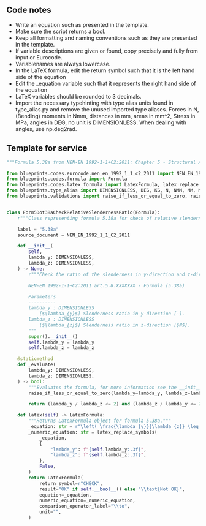 ## Code notes

- Write an equation such as presented in the template. 
- Make sure the script returns a bool. 
- Keep all formatting and naming conventions such as they are presented in the template. 
- If variable descriptions are given or found, copy precisely and fully from input or Eurocode. 
- Variablenames are always lowercase.
- In the LaTeX formula, edit the return symbol such that it is the left hand side of the equation
- Edit the _equation variable such that it represents the right hand side of the equation
- LaTeX variables should be rounded to 3 decimals.  
- Import the necessary typehinting with type alias units found in type_alias.py and remove the unused imported type aliases. Forces in N, (Bending) moments in Nmm, distances in mm, areas in mm^2, Stress in MPa, angles in DEG, no unit is DIMENSIONLESS. When dealing with angles, use np.deg2rad.

## Template for service

```python
"""Formula 5.38a from NEN-EN 1992-1-1+C2:2011: Chapter 5 - Structural Analysis."""

from blueprints.codes.eurocode.nen_en_1992_1_1_c2_2011 import NEN_EN_1992_1_1_C2_2011
from blueprints.codes.formula import Formula
from blueprints.codes.latex_formula import LatexFormula, latex_replace_symbols
from blueprints.type_alias import DIMENSIONLESS, DEG, KG, N, NMM, MM, MM2, MM3, MM4, MPA
from blueprints.validations import raise_if_less_or_equal_to_zero, raise_if_negative


class Form5Dot38aCheckRelativeSlendernessRatio(Formula):
    r"""Class representing formula 5.38a for check of relative slenderness ratio."""

    label = "5.38a"
    source_document = NEN_EN_1992_1_1_C2_2011

    def __init__(
        self,
        lambda_y: DIMENSIONLESS,
        lambda_z: DIMENSIONLESS,
    ) -> None:
        r"""Check the ratio of the slenderness in y-direction and z-direction.

        NEN-EN 1992-1-1+C2:2011 art.5.8.XXXXXXX - Formula (5.38a)

        Parameters
        ----------
        lambda_y : DIMENSIONLESS
            [$\lambda_{y}$] Slenderness ratio in y-direction [-].
        lambda_z : DIMENSIONLESS
            [$\lambda_{z}$] Slenderness ratio in z-direction [$N$].
        """
        super().__init__()
        self.lambda_y = lambda_y
        self.lambda_z = lambda_z

    @staticmethod
    def _evaluate(
        lambda_y: DIMENSIONLESS,
        lambda_z: DIMENSIONLESS,
    ) -> bool:
        """Evaluates the formula, for more information see the __init__ method."""
        raise_if_less_or_equal_to_zero(lambda_y=lambda_y, lambda_z=lambda_z)

        return (lambda_y / lambda_z <= 2) and (lambda_z / lambda_y <= 2)

    def latex(self) -> LatexFormula:
        """Returns LatexFormula object for formula 5.38a."""
        _equation: str = r"\left( \frac{\lambda_{y}}{\lambda_{z}} \leq 2 \text{ and } \frac{\lambda_{z}}{\lambda_{y}} \leq 2 \right)"
        _numeric_equation: str = latex_replace_symbols(
            _equation,
            {
                "lambda_y": f"{self.lambda_y:.3f}",
                "lambda_z": f"{self.lambda_z:.3f}",
            },
            False,
        )
        return LatexFormula(
            return_symbol=r"CHECK",
            result="OK" if self.__bool__() else "\\text{Not OK}",
            equation=_equation,
            numeric_equation=_numeric_equation,
            comparison_operator_label="\\to",
            unit="",
        )
        
```
